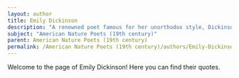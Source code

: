 ```yaml
---
layout: author
title: Emily Dickinson
description: "A renowned poet famous for her unorthodox style, Dickinson frequently explored themes of nature, life, and death in her concise and evocative poems, capturing the essence of the natural world."
subject: "American Nature Poets (19th century)"
parent: American Nature Poets (19th century)
permalink: /American Nature Poets (19th century)/authors/Emily-Dickinson/
---
```


Welcome to the page of Emily Dickinson! Here you can find their quotes.

